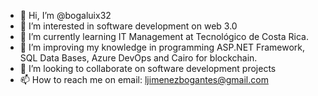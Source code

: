 - 👋 Hi, I’m @bogaluix32
- 👀 I’m interested in software development on web 3.0
- 🌱 I’m currently learning IT Management at Tecnológico de Costa Rica.
- 🌱 I’m improving my knowledge in programming ASP.NET Framework, SQL Data Bases, Azure DevOps and Cairo for blockchain.
- 💞️ I’m looking to collaborate on software development projects
- 📫 How to reach me on email: ljimenezbogantes@gmail.com
<!---
bogaluix32/bogaluix32 is a ✨ special ✨ repository because its `README.md` (this file) appears on your GitHub profile.
You can click the Preview link to take a look at your changes.
--->
